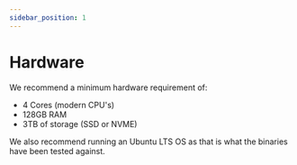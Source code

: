 ```yaml
---
sidebar_position: 1
---
```


# Hardware

We recommend a minimum hardware requirement of:

* 4 Cores (modern CPU's)
* 128GB RAM
* 3TB of storage (SSD or NVME)

We also recommend running an Ubuntu LTS OS as that is what the binaries have been tested against.
